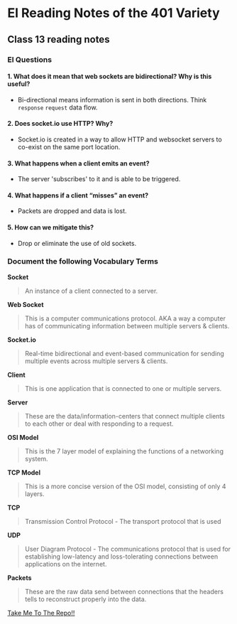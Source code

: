 # El Reading Notes of the 401 Variety

## Class 13 reading notes

### El Questions

#### 1. What does it mean that web sockets are bidirectional? Why is this useful?

- Bi-directional means information is sent in both directions. Think `response` `request` data flow.

#### 2. Does socket.io use HTTP? Why?

- Socket.io is created in a way to allow HTTP and websocket servers to co-exist on the same port location.

#### 3. What happens when a client emits an event?

- The server 'subscribes' to it and is able to be triggered.

#### 4. What happens if a client “misses” an event?

- Packets are dropped and data is lost.

#### 5. How can we mitigate this?

- Drop or eliminate the use of old sockets.

### Document the following Vocabulary Terms

**Socket**

> An instance of a client connected to a server.

**Web Socket**

> This is a computer communications protocol. AKA a way a computer has of communicating information between multiple servers & clients.

**Socket.io**

> Real-time bidirectional and event-based communication for sending multiple events across multiple servers & clients.

**Client**

> This is one application that is connected to one or multiple servers.

**Server**

> These are the data/information-centers that connect multiple clients to each other or deal with responding to a request.

**OSI Model**

> This is the 7 layer model of explaining the functions of a networking system.

**TCP Model**

> This is a more concise version of the OSI model, consisting of only 4 layers.

**TCP**

> Transmission Control Protocol - The transport protocol that is used

**UDP**

> User Diagram Protocol - The communications protocol that is used for establishing low-latency and loss-tolerating connections between applications on the internet.

**Packets**

> These are the raw data send between connections that the headers tells to reconstruct properly into the data.

 <a href="#top">Take Me To The Repo!!</a>